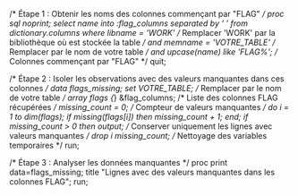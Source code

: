 /* Étape 1 : Obtenir les noms des colonnes commençant par "FLAG" */
proc sql noprint;
    select name into :flag_columns separated by ' '
    from dictionary.columns
    where libname = 'WORK' /* Remplacer 'WORK' par la bibliothèque où est stockée la table */
      and memname = 'VOTRE_TABLE' /* Remplacer par le nom de votre table */
      and upcase(name) like 'FLAG%'; /* Colonnes commençant par "FLAG" */
quit;

/* Étape 2 : Isoler les observations avec des valeurs manquantes dans ces colonnes */
data flags_missing;
    set VOTRE_TABLE; /* Remplacer par le nom de votre table */
    array flags {*} &flag_columns; /* Liste des colonnes FLAG récupérées */
    missing_count = 0; /* Compteur de valeurs manquantes */
    do i = 1 to dim(flags);
        if missing(flags[i]) then missing_count + 1;
    end;
    if missing_count > 0 then output; /* Conserver uniquement les lignes avec valeurs manquantes */
    drop i missing_count; /* Nettoyage des variables temporaires */
run;

/* Étape 3 : Analyser les données manquantes */
proc print data=flags_missing;
    title "Lignes avec des valeurs manquantes dans les colonnes FLAG";
run;









